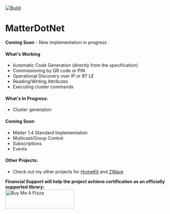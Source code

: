 [![Build](https://github.com/SmartHomeOS/MatterDotNet/actions/workflows/dotnet.yml/badge.svg)](https://github.com/SmartHomeOS/MatterDotNet/actions/workflows/dotnet.yml)
# MatterDotNet
**Coming Soon** - New implementation in progress

#### What's Working
* Automatic Code Generation (directly from the specification)
* Commissioning by QR code or PIN
* Operational Discovery over IP or BT LE
* Reading/Writing Attributes
* Executing cluster commands

#### What's In Progress:
* Cluster generation

#### Coming Soon
* Matter 1.4 Standard Implementation
* Multicast/Group Control
* Subscriptions
* Events

#### Other Projects:
* Check out my other projects for [HomeKit](https://github.com/SmartHomeOS/HomeKitDotNet) and [ZWave](https://github.com/SmartHomeOS/ZWaveDotNet)

**Financial Support will help the project achieve certification as an officially supported library:**
<br/><a href="https://www.buymeacoffee.com/jdomnitz" target="_blank"><img src="https://cdn.buymeacoffee.com/buttons/v2/default-red.png" alt="Buy Me A Pizza" style="height: 60px !important;width: 217px !important;" ></a>